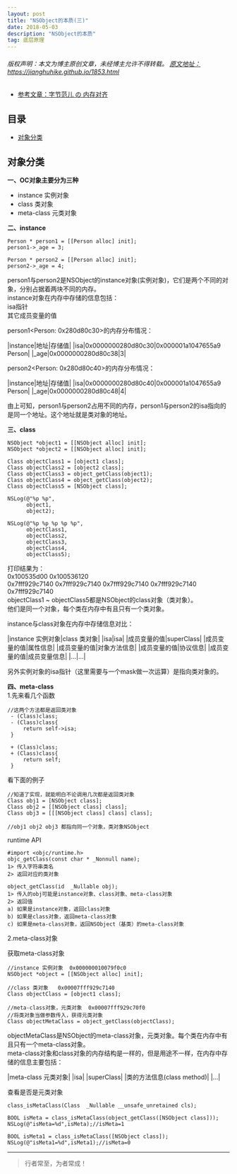 ```yaml
---
layout: post
title: "NSObject的本质(三)"
date: 2018-05-03
description: "NSObject的本质"
tag: 底层原理
---
```



<h6>
  版权声明：本文为博主原创文章，未经博主允许不得转载。
  <a target="_blank" href="https://jianghuhike.github.io/1853.html">
  原文地址：https://jianghuhike.github.io/1853.html 
  </a>
</h6>

- [参考文章：字节范儿 の 内存对齐](https://juejin.im/post/5e0ae5a75188253a5536534a)



## 目录


* [对象分类](#content1)



<!-- ************************************************ -->
## <a id="content2"></a>对象分类
**一、OC对象主要分为三种**    
- instance    实例对象
- class       类对象
- meta-class  元类对象

**二、instance**   
```objc
Person * person1 = [[Person alloc] init];
person1->_age = 3;

Person * person2 = [[Person alloc] init];
person2->_age = 4;
```

person1与person2是NSObject的instance对象(实例对象)，它们是两个不同的对象，分别占据着两块不同的内存。      
instance对象在内存中存储的信息包括：       
isa指针   
其它成员变量的值   

person1<Person: 0x280d80c30>的内存分布情况：    

|instance|地址|存储值|
|isa|0x0000000280d80c30|0x000001a1047655a9 Person|
|_age|0x0000000280d80c38|3|

person2<Person: 0x280d80c40>的内存分布情况：    

|instance|地址|存储值|
|isa|0x0000000280d80c40|0x000001a1047655a9 Person|
|_age|0x0000000280d80c48|4|

由上可知，person1与person2占用不同的内存，person1与person2的isa指向的是同一个地址。这个地址就是类对象的地址。

**三、class**    
```objc
NSObject *object1 = [[NSObject alloc] init];
NSObject *object2 = [[NSObject alloc] init];

Class objectClass1 = [object1 class];
Class objectClass2 = [object2 class];
Class objectClass3 = object_getClass(object1);
Class objectClass4 = object_getClass(object2);
Class objectClass5 = [NSObject class];

NSLog(@"%p %p",
      object1,
      object2);

NSLog(@"%p %p %p %p %p",
      objectClass1,
      objectClass2,
      objectClass3,
      objectClass4,
      objectClass5);
```
打印结果为：     
0x100535d00 0x100536120      
0x7fff929c7140 0x7fff929c7140 0x7fff929c7140 0x7fff929c7140 0x7fff929c7140     
objectClass1 ~ objectClass5都是NSObject的class对象（类对象）。    
他们是同一个对象，每个类在内存中有且只有一个类对象。   

instance与class对象在内存中存储信息对比：

|instance 实例对象|class 类对象|
|isa|isa|
|成员变量的值|superClass|
|成员变量的值|属性信息|
|成员变量的值|对象方法信息|
|成员变量的值|协议信息|
|成员变量的值|成员变量信息|
|...|...|

另外实例对象的isa指针（这里需要与一个mask做一次运算）是指向类对象的。   


**四、meta-class**    
1.先来看几个函数
```
//这两个方法都是返回类对象
 - (Class)class;
 - (Class)class{
     return self->isa;
 }
 
 + (Class)class;
 + (Class)class{
     return self;
 }
```

看下面的例子
```objc
//知道了实现，就能明白不论调用几次都是返回类对象
Class obj1 = [NSObject class];
Class obj2 = [[NSObject class] class];
Class obj3 = [[[NSObject class] class] class];

//obj1 obj2 obj3 都指向同一个对象，类对象NSObject
```

runtime API
```
#import <objc/runtime.h>
objc_getClass(const char * _Nonnull name);
1> 传入字符串类名
2> 返回对应的类对象

object_getClass(id  _Nullable obj);
1> 传入的obj可能是instance对象、class对象、meta-class对象
2> 返回值
a) 如果是instance对象，返回class对象
b) 如果是class对象，返回meta-class对象
c) 如果是meta-class对象，返回NSObject（基类）的meta-class对象
```

2.meta-class对象

获取meta-class对象
```objc
//instance 实例对象  0x000000010079f0c0
NSObject *object = [[NSObject alloc] init];

//class 类对象   0x00007fff929c7140
Class objectClass = [object1 class];

//meta-class对象，元类对象  0x00007fff929c70f0
//将类对象当做参数传入，获得元类对象
Class objectMetaClass = object_getClass(objectClass);
```
objectMetaClass是NSObject的meta-class对象，元类对象。每个类在内存中有且只有一个meta-class对象。       
meta-class对象和class对象的内存结构是一样的，但是用途不一样，在内存中存储的信息主要包括：

|meta-class 元类对象|
|isa|
|superClass|
|类的方法信息(class method)|
|...|

查看是否是元类对象
```objc
class_isMetaClass(Class  _Nullable __unsafe_unretained cls);
```

```objc
BOOL isMeta = class_isMetaClass(object_getClass([NSObject class]));
NSLog(@"isMeta=%d",isMeta);//isMeta=1

BOOL isMeta1 = class_isMetaClass([NSObject class]);
NSLog(@"isMeta1=%d",isMeta1);//isMeta=0
```




----------
>  行者常至，为者常成！


